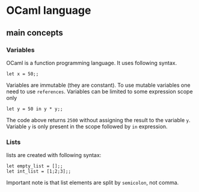 # OCaml language


## main concepts

### Variables

OCaml is a function programming language. It uses following syntax.

```{OCaml}
let x = 50;;
```

Variables are immutable (they are constant). To use mutable variables one need to use `references`.
Variables can be limited to some expression scope only
```{OCaml}
let y = 50 in y * y;;
```
The code above returns `2500` without assigning the result to the variable `y`.
Variable `y` is only present in the scope followed by `in` expression.

### Lists

lists are created with following syntax:

```{OCaml}
let empty_list = [];;
let int_list = [1;2;3];;
```

Important note is that list elements are split by `semicolon`, not comma.

